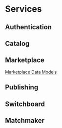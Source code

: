 <!-- TITLE: Data Models -->
<!-- SUBTITLE: Data model documentation by microservice -->

# Services
## Authentication

## Catalog

## Marketplace
[Marketplace Data Models](data-models/marketplace)

## Publishing

## Switchboard

## Matchmaker